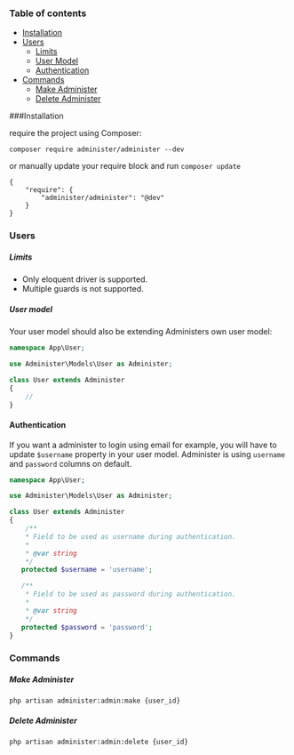 ### Table of contents

* [Installation](#installation)</br>
* [Users](#users)
    * [Limits](#limits)
    * [User Model](#user-model)
    * [Authentication](#authentication)
* [Commands](#commands)
    * [Make Administer](#make-administer)
    * [Delete Administer](#delete-administer)

###Installation 

require the project using Composer:
```
composer require administer/administer --dev
```

or manually update your require block and run `composer update`
```
{
    "require": {
        "administer/administer": "@dev"
    }
}
```

### Users

##### Limits
* Only eloquent driver is supported.
* Multiple guards is not supported.

##### User model

Your user model should also be extending Administers own user model:

```php
namespace App\User;

use Administer\Models\User as Administer;

class User extends Administer
{
    //
}
```

#### Authentication
If you want a administer to login using email for example, you will have to update `$username` property in your user model. Administer is using `username` and `password` columns on default.

```php
namespace App\User;

use Administer\Models\User as Administer;

class User extends Administer
{
    /**
    * Field to be used as username during authentication.
    *
    * @var string
    */
   protected $username = 'username';

   /**
    * Field to be used as password during authentication.
    *
    * @var string
    */
   protected $password = 'password';
}
```

### Commands

##### Make Administer
```
php artisan administer:admin:make {user_id}
```
##### Delete Administer
```
php artisan administer:admin:delete {user_id}
```
